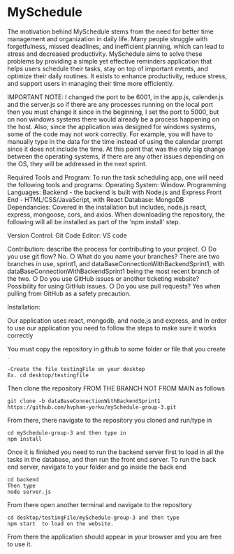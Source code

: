 # MySchedule

The motivation behind MySchedule stems from the need for better time management and organization in daily life. Many people struggle with forgetfulness, missed deadlines, and inefficient planning, which can lead to stress and decreased productivity. MySchedule aims to solve these problems by providing a simple yet effective reminders application that helps users schedule their tasks, stay on top of important events, and optimize their daily routines. It exists to enhance productivity, reduce stress, and support users in managing their time more efficiently.

IMPORTANT NOTE: I changed the port to be 6001, in the app.js, calender.js and the server.js so if there are any processes running on the local port then you must change it since in the beginning, I set the port to 5000, but on non windows systems there would already be a process happening on the host. Also, since the application was designed for windows systems, some of the code may not work correctly. For example, you will have to manually type in the data for the time instead of using the calendar prompt since it does not include the time. At this point that was the only big change between the operating systems, if there are any other issues depending on the OS, they will be addressed in the next sprint.

Required Tools and Program:
To run the task scheduling app, one will need the following tools and programs:
Operating System: 
Window.
Programming Languages:
Backend - the backend is built with Node.js and Express
Front End - HTML/CSS/JavaScript, with React
Database: MongoDB
Dependancies: Covered in the installation but includes, node.js react, express, mongoose, cors, and axios. When downloading the repository, the following will all be installed as part of the 'npm install' step.

Version Control: Git
Code Editor: VS code

Contribution: describe the process for contributing to your project. 
○ Do you use git flow? 
	No.
○ What do you name your branches? 
	There are two branches in use, sprint1, and dataBaseConnectionWithBackendSprint1, with dataBaseConnectionWithBackendSprint1 being the most recent branch of the two.
○ Do you use GitHub issues or another ticketing website? 
	Possibility for using GitHub issues.
○ Do you use pull requests? 
	Yes when pulling from GitHub as a safety precaution.

Installation: 

Our application uses react, mongodb, and node.js and express, and In order to use our application you need to follow the steps to make sure it works correctly

You must copy the repository in github to some folder or file that you create .

	-Create the file testingFile on your desktop
	Ex. cd desktop/testingfile

Then clone the repository FROM THE BRANCH NOT FROM MAIN as follows 

	git clone -b dataBaseConnectionWithBackendSprint1 https://github.com/hvpham-yorku/mySchedule-group-3.git

From there, there navigate to the repository you cloned and run/type in 

	cd mySchedule-group-3 and then type in 
	npm install

Once it is finished you need to run the backend server first to load in all the tasks in the database, and then run the front end server.
	To run the back end server, navigate to your folder and go inside the back end

	cd backend
	Then type 
 	node server.js

From there open another terminal and navigate to the repository 

	cd desktop/testingFile/mySchedule-group-3 and then type
	npm start  to load on the website.

From there the application should appear in your browser and you are free to use it.


